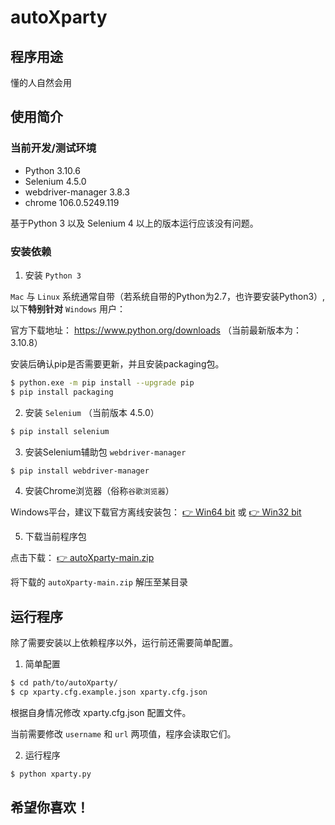 # autoXparty

## 程序用途

懂的人自然会用

## 使用简介

### 当前开发/测试环境

- Python 3.10.6
- Selenium 4.5.0
- webdriver-manager 3.8.3
- chrome 106.0.5249.119

基于Python 3 以及 Selenium 4 以上的版本运行应该没有问题。

### 安装依赖

1. 安装 `Python 3`

`Mac` 与 `Linux` 系统通常自带（若系统自带的Python为2.7，也许要安装Python3）, 以下**特别针对** `Windows` 用户：

官方下载地址： https://www.python.org/downloads （当前最新版本为：3.10.8）

安装后确认pip是否需要更新，并且安装packaging包。


```bash
$ python.exe -m pip install --upgrade pip
$ pip install packaging
```

2. 安装 `Selenium` （当前版本 4.5.0）


```bash
$ pip install selenium
```

3. 安装Selenium辅助包 `webdriver-manager`

```bash
$ pip install webdriver-manager
```

4. 安装Chrome浏览器（俗称`谷歌浏览器`）

Windows平台，建议下载官方离线安装包： [👉 Win64 bit](https://dl.google.com/tag/s/appguid%3D%7B8A69D345-D564-463C-AFF1-A69D9E530F96%7D%26iid%3D%7B206B747B-D0A5-B2F9-0C1E-45DAC2AF249F%7D%26lang%3Den%26browser%3D3%26usagestats%3D0%26appname%3DGoogle%2520Chrome%26needsadmin%3Dprefers%26ap%3Dx64-stable-statsdef_1%26installdataindex%3Dempty/chrome/install/ChromeStandaloneSetup64.exe)   或  [👉 Win32 bit](https://dl.google.com/tag/s/appguid%3D%7B8A69D345-D564-463C-AFF1-A69D9E530F96%7D%26iid%3D%7B206B747B-D0A5-B2F9-0C1E-45DAC2AF249F%7D%26lang%3Den%26browser%3D3%26usagestats%3D0%26appname%3DGoogle%2520Chrome%26needsadmin%3Dprefers%26ap%3Dstable-arch_x86-statsdef_1%26installdataindex%3Dempty/chrome/install/ChromeStandaloneSetup.exe)

5. 下载当前程序包

点击下载： [👉 autoXparty-main.zip](https://github.com/prgrmthkwc/autoXparty/archive/refs/heads/main.zip)

将下载的 `autoXparty-main.zip` 解压至某目录


## 运行程序

除了需要安装以上依赖程序以外，运行前还需要简单配置。

1. 简单配置

```bash
$ cd path/to/autoXparty/
$ cp xparty.cfg.example.json xparty.cfg.json
```

根据自身情况修改 xparty.cfg.json 配置文件。

当前需要修改 `username` 和 `url` 两项值，程序会读取它们。

2. 运行程序

```bash
$ python xparty.py
```



## 希望你喜欢！
